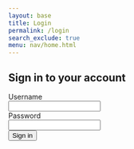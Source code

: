 ```yaml
---
layout: base
title: Login
permalink: /login
search_exclude: true
menu: nav/home.html
---
```


<!-- Add CSRF token meta tag -->
<meta name="csrf-token" content="{{ csrf_token() }}">

<div class="flex min-h-full flex-col justify-center px-6 py-12 lg:px-8">
  <div class="sm:mx-auto sm:w-full sm:max-w-sm">
    <h2 class="mt-10 text-center text-2xl/9 font-bold tracking-tight text-gray-900">Sign in to your account</h2>
  </div>

  <div class="mt-10 sm:mx-auto sm:w-full sm:max-w-sm">
    <form class="space-y-6" id="loginForm" onsubmit="handleLogin(event)">
      <div>
        <label for="username" class="block text-sm/6 font-medium text-gray-900">Username</label>
        <div class="mt-2">
          <input type="text" name="username" id="username" autocomplete="username" required class="block w-full rounded-md bg-white px-3 py-1.5 text-base text-gray-900 outline outline-1 -outline-offset-1 outline-gray-300 placeholder:text-gray-400 focus:outline focus:outline-2 focus:-outline-offset-2 focus:outline-indigo-500 sm:text-sm/6">
        </div>
      </div>
      <div>
        <div class="flex items-center justify-between">
          <label type="password" name="password" class="block text-sm/6 font-medium text-gray-900">Password</label>
        </div>
        <div class="mt-2">
          <input type="password" name="password" id="password" autocomplete="current-password" required class="block w-full rounded-md bg-white px-3 py-1.5 text-base text-gray-900 outline outline-1 -outline-offset-1 outline-gray-300 placeholder:text-gray-400 focus:outline focus:outline-2 focus:-outline-offset-2 focus:outline-indigo-500 sm:text-sm/6">
        </div>
      </div>
      <div>
        <button type="submit" class="flex w-full justify-center rounded-md bg-indigo-500 px-3 py-1.5 text-sm/6 font-semibold text-white shadow-sm hover:bg-rose-500 focus-visible:outline focus-visible:outline-2 focus-visible:outline-offset-2 focus-visible:outline-indigo-500">Sign in</button>
      </div>
      <p id="message" class="text-indigo-500"></p>
    </form>
  </div>
</div>

<script type="module">
    import { login, pythonURI } from '/assets/js/api/config.js';

    // Handle login form submission
    window.handleLogin = async function(event) {
        event.preventDefault();
        const messageElement = document.getElementById("message");
        messageElement.textContent = "Logging in...";
        
        try {
            const credentials = {
                uid: document.getElementById("username").value,
                password: document.getElementById("password").value
            };

            console.log('Attempting login to:', pythonURI);
            const data = await login(credentials);
            
            if (data?.token) {
                // Store token in both localStorage and cookie for consistency
                localStorage.setItem('token', data.token);
                document.cookie = `token=${data.token}; path=/; secure; samesite=lax`;
                
                // Redirect to profile page
                window.location.href = '/profile';
            }
        } catch (error) {
            console.error("Login Error:", error);
            messageElement.textContent = error.message;
        }
    };

    // Check for existing authentication on page load
    window.onload = function() {
        const token = localStorage.getItem('token') || 
                     document.cookie.split('; ')
                        .find(row => row.startsWith('token='))
                        ?.split('=')[1];
                        
        if (token) {
            window.location.href = '/profile';
        }
    };
</script>
